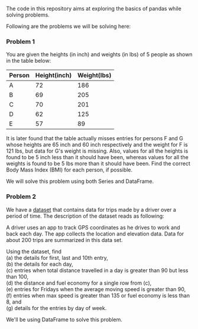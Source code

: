 The code in this repository aims at exploring the basics of pandas while solving problems.

Following are the problems we will be solving here:

<h3>Problem 1</h3>

You are given the heights (in inch) and weights (in lbs) of 5 people as shown in the table below:

<table>
  <thead>
    <tr>
      <th>Person</th>
      <th>Height(inch)</th>
      <th>Weight(lbs)</th>
    </tr>
  </thead>
  <tbody>
    <tr>
      <td>A</td>
      <td>72</td>
      <td>186</td>
    </tr>
    <tr>
      <td>B</td>
      <td>69</td>
      <td>205</td>
    </tr>
    <tr>
      <td>C</td>
      <td>70</td>
      <td>201</td>
    </tr>
    <tr>
      <td>D</td>
      <td>62</td>
      <td>125</td>
    </tr>
    <tr>
      <td>E</td>
      <td>57</td>
      <td>89</td>
    </tr>
  </tbody>
</table>

It is later found that the table actually misses entries for persons F and G whose heights are 65 inch and 60 inch respectively and the weight for F is 121 lbs, but data for G's weight is missing. Also, values for all the heights is found to be 5 inch less than it should have been, whereas values for all the weights is found to be 5 lbs more than it should have been. Find the correct Body Mass Index (BMI) for each person, if possible.

We will solve this problem using both Series and DataFrame.

<h3>Problem 2</h3>

We have a <a href="https://openmv.net/info/travel-times">dataset</a> that contains data for trips made by a driver over a period of time. The description of the dataset reads as following:

A driver uses an app to track GPS coordinates as he drives to work and back each day. The app collects the location and elevation data. Data for about 200 trips are summarized in this data set.

Using the dataset, find <br/>
(a) the details for first, last and 10th entry, <br/>
(b) the details for each day, <br/>
(c) entries when total distance travelled in a day is greater than 90 but less than 100, <br/>
(d) the distance and fuel economy for a single row from (c), <br/>
(e) entries for Fridays when the average moving speed is greater than 90, <br/>
(f) entries when max speed is greater than 135 or fuel economy is less than 8, and <br/>
(g) details for the entries by day of week.

We'll be using DataFrame to solve this problem.
